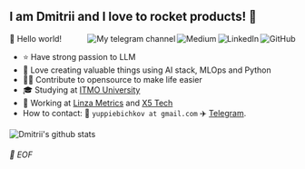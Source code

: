 ## I am Dmitrii and I love to rocket products! :wave:

<a href="https://github.com/dimaioksha"><img align="right" alt="GitHub" src="https://img.shields.io/badge/dynamic/json?logo=github&label=GitHub+Followers&labelColor=282c34&color=181717&query=%24.data.totalSubs&url=https%3A%2F%2Fapi.spencerwoo.com%2Fsubstats%2F%3Fsource%3Dgithub%26queryKey%3Ddimaioksha&longCache=true"/></a>

<a href="https://www.linkedin.com/in/dmitriiioksha/"><img align="right" alt="LinkedIn" src="https://img.shields.io/badge/-dmitrii-blue?style=flat-square&logo=Linkedin&logoColor=white&link=https://www.linkedin.com/in/dmitriiioksha/"/></a>

<a href="https://www.linkedin.com/in/dmitriiioksha/"><img align="right" alt="Medium" src="https://img.shields.io/badge/-@yuppienichkov-03a57a?style=flat-square&labelColor=000000&logo=Medium&link=https://medium.com/@yuppiebichkov"/></a>

<a href="https://t.me/usefulml"><img align="right" alt="My telegram channel" src="https://img.shields.io/badge/dynamic/json?logo=telegram&label=%40usefulml&labelColor=282c34&suffix=+members&color=2CA5E0&query=%24.data.totalSubs&url=https%3A%2F%2Fapi.spencerwoo.com%2Fsubstats%2F%3Fsource%3Dtelegram%26queryKey%3Dusefulml&longCache=true"/></a>

🎊 Hello world!

- ⭐️ Have strong passion to LLM
- 🔧 Love creating valuable things using AI stack, MLOps and Python
- 🤝🏻 Contribute to opensource to make life easier
- 🎓 Studying at [ITMO University](https://en.itmo.ru/)
- 💼 Working at [Linza Metrics](https://linzametrics.com/) and [X5 Tech](https://www.x5-tech.ru/) 
- How to contact: :email: `yuppiebichkov at gmail.com` :airplane: [Telegram](https://t.me/dioksha).

![Dmitrii's github stats](https://github-readme-stats.vercel.app/api?username=dimaioksha&theme=gruvbox&show_icons=true)


###### 💾 EOF

